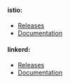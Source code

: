 #### istio:
- [Releases](https://github.com/istio/istio/releases)
- [Documentation](https://istio.io/latest/docs/)

#### linkerd:
- [Releases](https://linkerd.io/releases/)
- [Documentation](https://linkerd.io/docs/)
